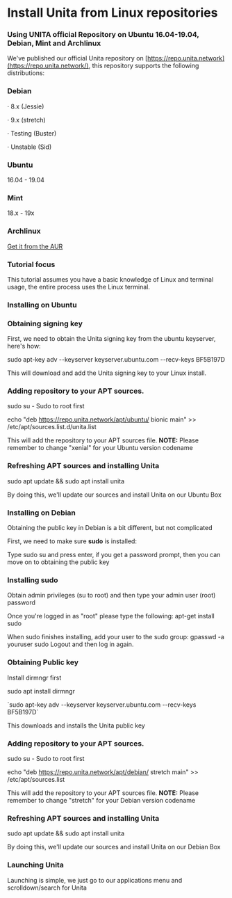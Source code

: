 # Install Unita from Linux repositories

### **Using UNITA official Repository on Ubuntu 16.04-19.04, Debian, Mint and Archlinux**

We've published our official Unita repository on [https://repo.unita.network](https://repo.unita.network/), this repository supports the following distributions:

### **Debian**

·         8.x (Jessie)

·         9.x (stretch)

·         Testing (Buster)

·         Unstable (Sid)

### **Ubuntu**

16.04 - 19.04

### **Mint**

18.x - 19x

### **Archlinux**

[Get it from the AUR](https://aur.archlinux.org/packages/kalycoin-core)

### **Tutorial focus**

This tutorial assumes you have a basic knowledge of Linux and terminal usage, the entire process uses the Linux terminal.

### **Installing on Ubuntu**

### **Obtaining signing key**

First, we need to obtain the Unita signing key from the ubuntu keyserver, here's how:

sudo apt-key adv --keyserver keyserver.ubuntu.com --recv-keys BF5B197D

This will download and add the Unita signing key to your Linux install.

### **Adding repository to your APT sources.**

sudo su - Sudo to root first

echo "deb https://repo.unita.network/apt/ubuntu/ bionic main" >> /etc/apt/sources.list.d/unita.list

This will add the repository to your APT sources file. **NOTE:** Please remember to change "xenial" for your Ubuntu version codename

### **Refreshing APT sources and installing Unita**

sudo apt update && sudo apt install unita

By doing this, we'll update our sources and install Unita on our Ubuntu Box

### **Installing on Debian**

Obtaining the public key in Debian is a bit different, but not complicated

First, we need to make sure **sudo** is installed:

Type sudo su and press enter, if you get a password prompt, then you can move on to obtaining the public key

### **Installing sudo**

Obtain admin privileges (su to root) and then type your admin user (root) password

Once you're logged in as "root" please type the following: apt-get install sudo

When sudo finishes installing, add your user to the sudo group: gpasswd -a youruser sudo Logout and then log in again.

### **Obtaining Public key**

Install dirmngr first

sudo apt install dirmngr

\`sudo apt-key adv --keyserver keyserver.ubuntu.com --recv-keys BF5B197D\`&#x20;

This downloads and installs the Unita public key

### **Adding repository to your APT sources.**

sudo su - Sudo to root first

echo "deb https://repo.unita.network/apt/debian/ stretch main" >> /etc/apt/sources.list

This will add the repository to your APT sources file. **NOTE:** Please remember to change "stretch" for your Debian version codename

### **Refreshing APT sources and installing Unita**

sudo apt update && sudo apt install unita

By doing this, we'll update our sources and install Unita on our Debian Box

### **Launching Unita**

Launching is simple, we just go to our applications menu and scrolldown/search for Unita

